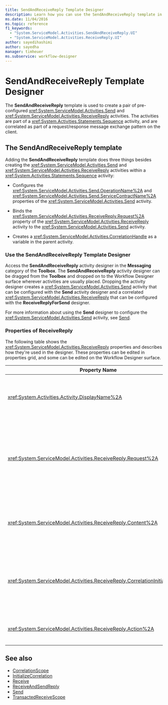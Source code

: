 ```yaml
---
title: SendAndReceiveReply Template Designer
description: Learn how you can use the SendAndReceiveReply template in Workflow Designer to create a pair of pre-configured Send and ReceiveReply activities.
ms.date: 11/04/2016
ms.topic: reference
f1_keywords:
  - "System.ServiceModel.Activities.SendAndReceiveReply.UI"
  - "System.ServiceModel.Activities.ReceiveReply.UI"
author: sayedihashimi
author: sayedha
manager: timheuer
ms.subservice: workflow-designer
---
```

# SendAndReceiveReply Template Designer

The **SendAndReceiveReply** template is used to create a pair of pre-configured <xref:System.ServiceModel.Activities.Send> and <xref:System.ServiceModel.Activities.ReceiveReply> activities. The activities are part of a <xref:System.Activities.Statements.Sequence> activity, and are correlated as part of a request/response message exchange pattern on the client.

## The SendAndReceiveReply template

Adding the **SendAndReceiveReply** template does three things besides creating the <xref:System.ServiceModel.Activities.Send> and <xref:System.ServiceModel.Activities.ReceiveReply> activities within a <xref:System.Activities.Statements.Sequence> activity:

- Configures the <xref:System.ServiceModel.Activities.Send.OperationName%2A> and <xref:System.ServiceModel.Activities.Send.ServiceContractName%2A> properties of the <xref:System.ServiceModel.Activities.Send> activity.

- Binds the <xref:System.ServiceModel.Activities.ReceiveReply.Request%2A> property of the <xref:System.ServiceModel.Activities.ReceiveReply> activity to the <xref:System.ServiceModel.Activities.Send> activity.

- Creates a <xref:System.ServiceModel.Activities.CorrelationHandle> as a variable in the parent activity.

### Use the SendAndReceiveReply Template Designer

Access the **SendAndReceiveReply** activity designer in the **Messaging** category of the **Toolbox**. The **SendAndReceiveReply** activity designer can be dragged from the **Toolbox** and dropped on to the Workflow Designer surface wherever activities are usually placed. Dropping the activity designer creates a <xref:System.ServiceModel.Activities.Send> activity that can be configured with the **Send** activity designer and a correlated <xref:System.ServiceModel.Activities.ReceiveReply> that can be configured with the **ReceiveReplyForSend** designer.

For more information about using the **Send** designer to configure the <xref:System.ServiceModel.Activities.Send> activity, see [Send](../workflow-designer/send-activity-designer.md).

### Properties of ReceiveReply

The following table shows the <xref:System.ServiceModel.Activities.ReceiveReply> properties and describes how they're used in the designer. These properties can be edited in properties grid, and some can be edited on the Workflow Designer surface.

| Property Name | Required | Usage |
|-|----------|-|
| <xref:System.Activities.Activity.DisplayName%2A> | False | The optional friendly name of the <xref:System.ServiceModel.Activities.ReceiveReply> activity. The default is ReceiveReplyForSend.<br /><br /> Although the use of a non-default value for the friendly <xref:System.Activities.Activity.DisplayName%2A> is not strictly required, it's best to use such a value. |
| <xref:System.ServiceModel.Activities.ReceiveReply.Request%2A> | True | Reference to the <xref:System.ServiceModel.Activities.Send> activity paired with this <xref:System.ServiceModel.Activities.ReceiveReply> activity. This property must not be **null**. <xref:System.ServiceModel.Activities.Send> and <xref:System.ServiceModel.Activities.ReceiveReply> activities are used together on the client to model a request/response messaging pattern. This property specifies which <xref:System.ServiceModel.Activities.Send> activity is paired. In the designer, you can't edit this property because it's automatically bound to the <xref:System.ServiceModel.Activities.Send> activity from which you created the <xref:System.ServiceModel.Activities.ReceiveReply> activity. |
| <xref:System.ServiceModel.Activities.ReceiveReply.Content%2A> | False | Specifies the message or parameter content to receive. It can be either a <xref:System.ServiceModel.Activities.ReceiveMessageContent> activity or a <xref:System.ServiceModel.Activities.ReceiveParametersContent> activity. Edit this property by clicking the ellipsis button next to the **Content** field in the property grid, or by clicking the **Define** button next to the **Content** label on the **Receive** activity designer surface. Both display the **Content Definition** dialog. For more information about how to use this box, see [Content Definition Dialog Box](../workflow-designer/content-definition-dialog-box.md). |
| <xref:System.ServiceModel.Activities.ReceiveReply.CorrelationInitializers%2A> | False | Specifies the collection of <xref:System.ServiceModel.Activities.CorrelationInitializer> objects that initialize multiple <xref:System.ServiceModel.Activities.CorrelationHandle> objects that configure this <xref:System.ServiceModel.Activities.Receive> activity within the workflow. Click the ellipsis button next to the <xref:System.ServiceModel.Activities.Receive.CorrelationInitializers%2A> property in the properties grid to open the **Add Correlation Initializers** dialog box. For more information about using this box, see [Add CorrelationInitializers Dialog Box](../workflow-designer/add-correlationinitializers-dialog-box.md). |
| <xref:System.ServiceModel.Activities.ReceiveReply.Action%2A> | False | Specifies the action header of the message. If it's not explicitly set, its value defaults to:<br /><br /> `https://tempuri.org/{service contract namespace}/{service contract name}/{operation name}`. |

## See also

- [CorrelationScope](../workflow-designer/correlationscope-activity-designer.md)
- [InitializeCorrelation](../workflow-designer/initializecorrelation-activity-designer.md)
- [Receive](../workflow-designer/receive-activity-designer.md)
- [ReceiveAndSendReply](../workflow-designer/receiveandsendreply-template-designer.md)
- [Send](../workflow-designer/send-activity-designer.md)
- [TransactedReceiveScope](../workflow-designer/transactedreceivescope-activity-designer.md)